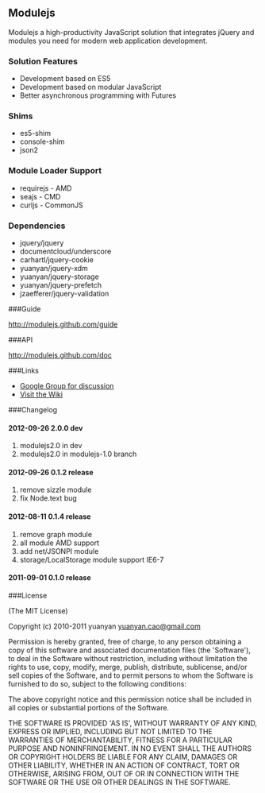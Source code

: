 ## Modulejs

Modulejs a high-productivity JavaScript solution that integrates jQuery and modules you need for modern web application development.

### Solution Features
* Development based on ES5
* Development based on modular JavaScript
* Better asynchronous programming with Futures

### Shims
* es5-shim
* console-shim
* json2

### Module Loader Support
* requirejs - AMD
* seajs - CMD
* curljs - CommonJS

### Dependencies
* jquery/jquery
* documentcloud/underscore
* carhartl/jquery-cookie
* yuanyan/jquery-xdm
* yuanyan/jquery-storage
* yuanyan/jquery-prefetch
* jzaefferer/jquery-validation

###Guide

http://modulejs.github.com/guide

###API

http://modulejs.github.com/doc

###Links
* [Google Group for discussion](http://groups.google.com/group/modulejs)
* [Visit the Wiki](https://github.com/modulejs/modulejs/wiki)

###Changelog

#### 2012-09-26 2.0.0 dev
1. modulejs2.0 in dev
2. modulejs2.0 in modulejs-1.0 branch

#### 2012-09-26 0.1.2 release

1. remove sizzle module
2. fix Node.text bug

#### 2012-08-11 0.1.4  release

1. remove graph module
2. all module AMD support
3. add net/JSONPI module
4. storage/LocalStorage module support IE6-7

#### 2011-09-01 0.1.0 release

###License

(The MIT License)

Copyright (c) 2010-2011 yuanyan <yuanyan.cao@gmail.com>

Permission is hereby granted, free of charge, to any person obtaining a copy of this software and associated documentation files (the 'Software'), to deal in the Software without restriction, including without limitation the rights to use, copy, modify, merge, publish, distribute, sublicense, and/or sell copies of the Software, and to permit persons to whom the Software is furnished to do so, subject to the following conditions:

The above copyright notice and this permission notice shall be included in all copies or substantial portions of the Software.

THE SOFTWARE IS PROVIDED 'AS IS', WITHOUT WARRANTY OF ANY KIND, EXPRESS OR IMPLIED, INCLUDING BUT NOT LIMITED TO THE WARRANTIES OF MERCHANTABILITY, FITNESS FOR A PARTICULAR PURPOSE AND NONINFRINGEMENT. IN NO EVENT SHALL THE AUTHORS OR COPYRIGHT HOLDERS BE LIABLE FOR ANY CLAIM, DAMAGES OR OTHER LIABILITY, WHETHER IN AN ACTION OF CONTRACT, TORT OR OTHERWISE, ARISING FROM, OUT OF OR IN CONNECTION WITH THE SOFTWARE OR THE USE OR OTHER DEALINGS IN THE SOFTWARE.